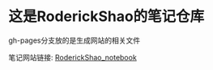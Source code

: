 # 这是RoderickShao的笔记仓库

gh-pages分支放的是生成网站的相关文件

笔记网站链接: [RoderickShao_notebook](https://roderickshao.github.io/RoderickShao_notebook/)
